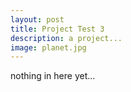 ```yaml
---
layout: post
title: Project Test 3
description: a project...
image: planet.jpg
---
```


nothing in here yet...